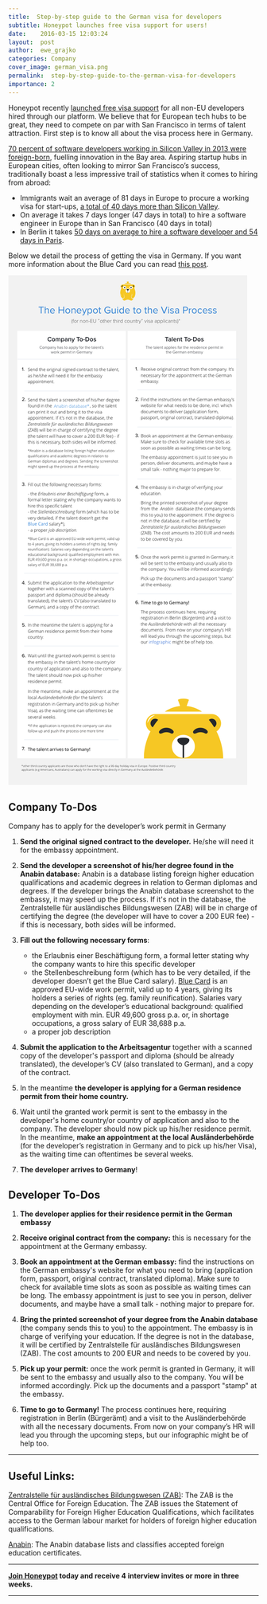 ```yaml
---
title:  Step-by-step guide to the German visa for developers
subtitle: Honeypot launches free visa support for users!
date:    2016-03-15 12:03:24
layout:  post
author:  ewe_grajko
categories: Company
cover_image: german_visa.png
permalink:  step-by-step-guide-to-the-german-visa-for-developers
importance: 2
---
```


Honeypot recently [launched free visa support][6] for all non-EU developers hired through our platform. We believe that for European tech hubs to be great, they need to compete on par with San Francisco in terms of talent attraction. First step is to know all about the visa process here in Germany.

<!--more-->

[70 percent of software developers working in Silicon Valley in 2013 were foreign-born][4], fuelling
innovation in the Bay area. Aspiring startup hubs in European cities, often looking to mirror San Francisco’s success, traditionally
boast a less impressive trail of statistics when it comes to hiring from abroad:

  - Immigrants wait an average of 81 days in Europe to procure a working visa for start-ups, [a total of 40 days more than Silicon Valley][5].
  - On average it takes 7 days longer (47 days in total) to hire a software engineer in Europe than in San Francisco (40 days in total)
  - In Berlin it takes [50 days on average to hire a software developer and 54 days  in Paris][5].

Below we detail the process of getting the visa in Germany. If you want more information about the Blue Card you can read [this post][7].

[![visa](/assets/images/visa.png)](/assets/images/visa2.png)

## Company To-Dos

Company has to apply for the developer’s work permit in Germany

1. **Send the original signed contract to the developer.** He/she will need it for the embassy appointment.

2. **Send the developer a screenshot of his/her degree found in the Anabin database:** Anabin is a database listing foreign higher education qualifications and academic degrees in relation to German diplomas and degrees. If the developer brings the Anabin database screenshot to the embassy, it may speed up the process. If it's not in the database, the Zentralstelle für ausländisches Bildungswesen (ZAB) will be in charge of certifying the degree (the developer will have to cover a 200 EUR fee) - if this is necessary, both sides will be informed.

3. **Fill out the following necessary forms**:
	- the Erlaubnis einer Beschäftigung form, a formal letter stating why the company wants to hire this specific developer
	- the Stellenbeschreibung form (which has to be very detailed, if the developer doesn’t get the Blue Card salary). [Blue Card][3] is an approved EU-wide work permit, valid up to 4 years, giving its holders a series of rights (eg. family reunification). Salaries vary depending on the developer’s educational background: qualified employment with min. EUR 49,600 gross p.a. or, in shortage occupations, a gross salary of EUR 38,688 p.a.
	- a proper job description



4. **Submit the application to the Arbeitsagentur** together with a scanned copy of the developer's passport and diploma (should be already translated), the developer’s CV (also translated to German), and a copy of the contract.

5. In the meantime **the developer is applying for a German residence permit from their home country.**

6. Wait until the granted work permit is sent to the embassy in the developer's home country/or country of application and also to the company. The developer should now pick up his/her residence permit. In the meantime, **make an appointment at the local Ausländerbehörde** (for the developer’s registration in Germany and to pick up his/her Visa), as the waiting time can oftentimes be several weeks.

7. **The developer arrives to Germany**!


## Developer To-Dos

1. **The developer applies for their residence permit in the German embassy**

2. **Receive original contract from the company:** this is necessary for the appointment at the Germany embassy.

3. **Book an appointment at the German embassy:** find the instructions on the German embassy's website for what you need to bring (application form, passport, original contract, translated diploma). Make sure to check for available time slots as soon as possible as waiting times can be long. The embassy appointment is just to see you in person, deliver documents, and maybe have a small talk - nothing major to prepare for.

4. **Bring the printed screenshot of your degree from the Anabin database** (the company sends this to you) to the appointment. The embassy is in charge of verifying your education.  If the degree is not in the database, it will be certified by Zentralstelle für ausländisches Bildungswesen (ZAB). The cost amounts to 200 EUR and needs to be covered by you.

5. **Pick up your permit:** once the work permit is granted in Germany, it will be sent to the embassy and usually also to the company. You will be informed accordingly. Pick up the documents and a passport "stamp" at the embassy.

6. **Time to go to Germany!** The process continues here, requiring registration in Berlin (Bürgerämt) and a visit to the Ausländerbehörde with all the necessary documents. From now on your company’s HR will lead you through the upcoming steps, but our infographic might be of help too.

* * *

## Useful Links:

[Zentralstelle für ausländisches Bildungswesen (ZAB)][1]: The ZAB is the Central Office for Foreign Education. The ZAB issues the Statement of Comparability for Foreign Higher Education Qualifications, which facilitates access to the German labour market for holders of foreign higher education qualifications.


[Anabin][2]: The Anabin database lists and classifies accepted foreign education certificates.

* * *

**[Join Honeypot](https://app.honeypot.io/users/sign_up?utm_source=blog&utm_medium=organic&utm_term=e&utm_content=160302&utm_campaign=dev-no) today and receive 4 interview invites or more in three weeks.**

* * *

[1]: https://www.kmk.org/themen/anerkennung-auslaendischer-abschluesse.html
[2]: http://anabin.kmk.org/
[3]: http://blog.honeypot.io/EU-Bluecard-for-software-developers/
[4]: http://svcip.com/
[5]: http://startup-ecosystem.compass.co/ser2015/
[6]: https://www.honeypot.io/pages/how_it_works?utm_source=blogvisa
[7]: http://blog.honeypot.io/EU-Bluecard-for-software-developers/
